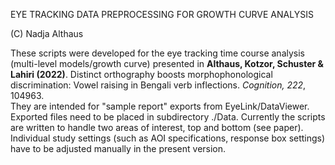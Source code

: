 EYE TRACKING DATA PREPROCESSING FOR GROWTH CURVE ANALYSIS 

(C) Nadja Althaus

These scripts were developed for the eye tracking time course analysis (multi-level models/growth curve)
presented in **Althaus, Kotzor, Schuster & Lahiri (2022)**. Distinct orthography boosts morphophonological discrimination: 
Vowel raising in Bengali verb inflections. *Cognition, 222*, 104963.  
They are intended for "sample report" exports from EyeLink/DataViewer.  Exported files need to be placed in subdirectory ./Data. Currently the scripts are written to handle two areas of interest, top and bottom (see paper). Individual study settings (such as AOI specifications, response box settings) have to be adjusted manually in the present version.
